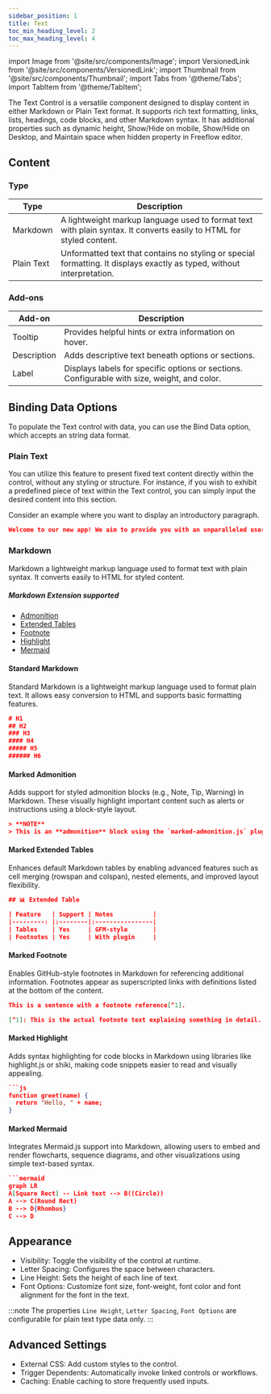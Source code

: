 ```yaml
---
sidebar_position: 1
title: Text
toc_min_heading_level: 2
toc_max_heading_level: 4
---
```


import Image from '@site/src/components/Image';
import VersionedLink from '@site/src/components/VersionedLink';
import Thumbnail from '@site/src/components/Thumbnail';
import Tabs from '@theme/Tabs';
import TabItem from '@theme/TabItem';

The Text Control is a versatile component designed to display content in either Markdown or Plain Text format. It supports rich text formatting, links, lists, headings, code blocks, and other Markdown syntax. It has additional properties such as dynamic height, Show/Hide on mobile, Show/Hide on Desktop, and Maintain space when hidden property in Freeflow editor.

## Content

<!-- <figure>
  <Thumbnail src="/img/reference/controls/text/content.png" />
</figure>  -->

### Type

| Type       | Description                                                                               |
| -----------| ----------------------------------------------------------------------------------------- |
| Markdown   | A lightweight markup language used to format text with plain syntax. It converts easily to HTML for styled content.                                     |
| Plain Text | Unformatted text that contains no styling or special formatting. It displays exactly as typed, without interpretation.                                       |

### Add-ons  

| Add-on      | Description                                                                               |
| ----------- | ----------------------------------------------------------------------------------------- |
| Tooltip     | Provides helpful hints or extra information on hover.                                     |
| Description | Adds descriptive text beneath options or sections.                                        |
| Label       | Displays labels for specific options or sections.   Configurable with size, weight, and color. |

<figure>
  <Thumbnail src="/img/reference/controls/text/add ons.png" />
</figure>

## Binding Data Options

To populate the Text control with data, you can use the Bind Data option, which accepts an string data format.

<figure>
  <Thumbnail src="/img/reference/controls/text/data bind section.png" />
</figure>

### Plain Text

You can utilize this feature to present fixed text content directly within the control, without any styling or structure. For instance, if you wish to exhibit a predefined piece of text within the Text control, you can simply input the desired content into this section.

Consider an example where you want to display an introductory paragraph.

```json
Welcome to our new app! We aim to provide you with an unparalleled user experience.
```

### Markdown

Markdown a lightweight markup language used to format text with plain syntax. It converts easily to HTML for styled content.

##### Markdown Extension supported
 - [Admonition](https://docusaurus.io/docs/markdown-features/admonitions/)                                
 - [Extended Tables](https://www.markdownguide.org/extended-syntax/#tables)                          
 - [Footnote](https://www.markdownguide.org/extended-syntax/#footnotes)                          
 - [Highlight](https://www.markdownguide.org/extended-syntax/#fenced-code-blocks)                                                
 - [Mermaid](https://mermaid.js.org/intro/)                         

#### Standard Markdown

Standard Markdown is a lightweight markup language used to format plain text. It allows easy conversion to HTML and supports basic formatting features.

<Tabs groupId="standard-markdown">
  <TabItem value="standard-markdown-syntax" label="Syntax">

  ```json
  # H1  
  ## H2  
  ### H3  
  #### H4  
  ##### H5  
  ###### H6
  ```

  </TabItem>
  <TabItem value="standard-markdown-output" label="Output">
    <figure>
      <Thumbnail src="/img/reference/controls/text/Standard output.png"/>
    </figure>
  </TabItem>
</Tabs>

#### Marked Admonition

Adds support for styled admonition blocks (e.g., Note, Tip, Warning) in Markdown. These visually highlight important content such as alerts or instructions using a block-style layout.

<Tabs groupId="marked-admonition">
  <TabItem value="marked-admonition-syntax" label="Syntax">

  ```json
  > **NOTE**
  > This is an **admonition** block using the `marked-admonition.js` plugin.
  ```
  
  </TabItem>
  <TabItem value="marked-admonition-output" label="Output">
    <figure>
      <Thumbnail src="/img/reference/controls/text/Admonition output.png"/>
    </figure>
  </TabItem>
</Tabs>

#### Marked Extended Tables

Enhances default Markdown tables by enabling advanced features such as cell merging (rowspan and colspan), nested elements, and improved layout flexibility.

<Tabs groupId="marked-extended-tables">
  <TabItem value="marked-extended-tables-syntax" label="Syntax">

  ```json
  ## 📊 Extended Table

  | Feature   | Support | Notes           |
  |---------: |:--------|:----------------|
  | Tables    | Yes     | GFM-style       |
  | Footnotes | Yes     | With plugin     |
  ```
  
  </TabItem>
  <TabItem value="marked-extended-tables-output" label="Output">
    <figure>
      <Thumbnail src="/img/reference/controls/text/Extended Tables output.png"/>
    </figure>
  </TabItem>
</Tabs>

#### Marked Footnote

Enables GitHub-style footnotes in Markdown for referencing additional information. Footnotes appear as superscripted links with definitions listed at the bottom of the content.

<Tabs groupId="marked-footnote">
  <TabItem value="marked-footnote-syntax" label="Syntax">

  ```json
  This is a sentence with a footnote reference[^1].

  [^1]: This is the actual footnote text explaining something in detail.
  ```
  
  </TabItem>
  <TabItem value="marked-footnote-output" label="Output">
    <figure>
      <Thumbnail src="/img/reference/controls/text/Footnote output.png"/>
    </figure>
  </TabItem>
</Tabs>

#### Marked Highlight

Adds syntax highlighting for code blocks in Markdown using libraries like highlight.js or shiki, making code snippets easier to read and visually appealing.

<Tabs groupId="marked-highlight">
  <TabItem value="marked-highlight-syntax" label="Syntax">

  ```json
  ```js
  function greet(name) {
    return "Hello, " + name;
  }
  ```
  
  </TabItem>
  <TabItem value="marked-highlight-output" label="Output">
    <figure>
      <Thumbnail src="/img/reference/controls/text/Highlight output.png"/>
    </figure>
  </TabItem>
</Tabs>

#### Marked Mermaid

Integrates Mermaid.js support into Markdown, allowing users to embed and render flowcharts, sequence diagrams, and other visualizations using simple text-based syntax.

<Tabs groupId="marked-mermaid">
  <TabItem value="marked-mermaid-syntax" label="Syntax">

  ```json
  ```mermaid
  graph LR
  A[Square Rect] -- Link text --> B((Circle))
  A --> C(Round Rect)
  B --> D{Rhombus}
  C --> D
  ```
  
  </TabItem>
  <TabItem value="marked-mermaid-output" label="Output">
    <figure>
      <Thumbnail src="/img/reference/controls/text/Mermaid output.png"/>
    </figure>
  </TabItem>
</Tabs>

## Appearance

* Visibility: Toggle the visibility of the control at runtime.
* Letter Spacing: Configures the space between characters.
* Line Height: Sets the height of each line of text.
* Font Options: Customize font size, font-weight, font color and font alignment for the font in the text.

<figure>
  <Thumbnail src="/img/reference/controls/text/appearance.png" />
</figure>

:::note
The properties `Line Height`, `Letter Spacing`, `Font Options` are configurable for plain text type data only.
:::

## Advanced Settings

- External CSS: Add custom styles to the control.
- Trigger Dependents: Automatically invoke linked controls or workflows.
- Caching: Enable caching to store frequently used inputs.

<figure>
  <Thumbnail src="/img/reference/controls/text/advanced.png" />
</figure>
